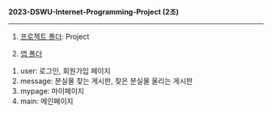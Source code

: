 **2023-DSWU-Internet-Programming-Project (2조)**


---

1) <u>프로젝트 폴더</u>: Project

2) <u>앱 폴더</u>
1. user: 로그인, 회원가입 페이지
2. message: 분실물 찾는 게시판, 찾은 분실물 올리는 게시판 
3. mypage: 마이페이지
4. main: 메인페이지